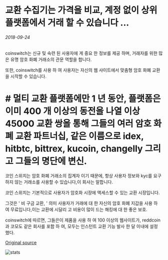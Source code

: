 # 교환 수집기는 가격을 비교, 계정 없이 상위 플랫폼에서 거래 할 수 있습니다 ...

###### 2018-09-24

coinswitch는 신규 및 숙련 된 사용자에 게 중요 한 정보를 제공 하며, 거래자를 위한 많은 유명 암호 화폐 거래소의 관문 역할을 합니다.

또한, coinswitch를 사용 하 여 사용자는 자신의 웹 사이트에서 맞춤형 암호 화폐 교환을 시작할 수 있습니다.

# # 멀티 교환 플랫폼에만 1 년 동안, 플랫폼은 이미 400 개 이상의 동전을 나열 이상 45000 교환 쌍을 통해 그들의 여러 암호 화폐 교환 파트너십, 같은 이름으로 idex, hitbtc, bittrex, kucoin, changelly 그리고 그들의 명단에 변신.

코인 스위치는 암호 화폐 거래소의 집계자 이기 때문에, 항상 사용자 정보와 kyc를 요구 하지 않는 거래소를 사용할 수 있습니다,이 회사는 말합니다.

코인 스위치는 기본적으로 사용자가 암호화 시장에 액세스할 수 있는 교환 시장입니다.

그것은 ' 비 구금 교환, ' 의미 사용자가 거래에 대 한 자신의 암호 화폐 지갑을 사용 하 여 무료입니다,이는 교환에 시달리 고 비용이 많이 드는 해킹에 대 한 좋은 보호.

coinswitch에 따르면, 그들은이 제품을 사용 하 여 100 이상의 웹사이트가, reddcoin과 코모도 같은 회사를 포함 하 여, 모두는 인스턴트 교환 기능 발사 한 달 이내에 설정 했다.

[Original source](https://cointelegraph.com/news/exchange-aggregator-compares-prices-allows-trading-on-top-platforms-without-an-account)

![stats](https://c.statcounter.com/11760860/0/a89fa40b/1/ "stats")